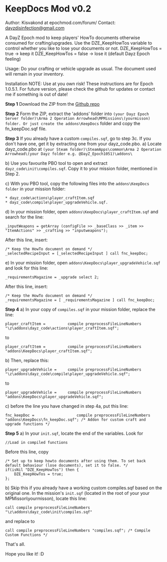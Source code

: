 KeepDocs Mod v0.2
=================
Author: Kisvakond at epochmod.com/forum/
Contact: dayzdisinfection@gmail.com

A DayZ Epoch mod to keep players' HowTo documents otherwise consumed for crafting/upgrades.
Use the DZE_KeepHowTos variable to control whether you like to lose your documents or not.
DZE_KeepHowTos = true -> keep it
DZE_KeepHowTos = false -> lose it (default Dayz Epoch feeling)

Usage: Do your crafting or vehicle upgrade as usual. The document used will remain in your inventory.

Installation
NOTE: Use at you own risk! These instructions are for Epoch 1.0.5.1. For future version, please check the github for updates or contact me if something is out of date!

__Step 1__ Download the ZIP from the [Github repo](https://github.com/Kisvakond/KeepDocs)

__Step 2__ Form the ZIP, extract the 'addons' folder into ```(your Dayz Epoch Server folder)\Arma 2 Operation Arrowhead\MPMissions\(yourmisson) folder. Or just create the addons\KeepDocs``` folder and copy the fn_keepDoc.sqf file.

__Step 3__ If you already have a custom ```compiles.sqf```, go to step 3c.
   If you don't have one, get it by extracting one from your dayz_code.pbo.
   a) Locate dayz_code.pbo at ```(your Steam folder)\SteamApps\common\Arma 2 Operation Arrowhead\(your Dayz folder e.g. @DayZ_Epoch1051)\addons\```

   b) Use you favourite PBO tool to open and extract ```dayz_code\init\compiles.sqf```. Copy it to your mission folder, mentioned in Step 2.

   c) With you PBO tool, copy the following files into the ```addons\KeepDocs folder``` in your mission folder:
```
* dayz_code\actions\player_craftItem.sqf
* dayz_code\compile\player_upgradeVehicle.sqf.
```

   d) In your mission folder, open ```addons\KeepDocs\player_craftItem.sqf``` and search for the line:

```sqf
_inputWeapons = getArray (configFile >> _baseClass >> _item >> "ItemActions" >> _crafting >> "inputweapons");
```

 After this line, insert:

```sqf
/* Keep the HowTo document on demand */
_selectedRecipeInput = [_selectedRecipeInput ] call fnc_keepDoc;
```

   e) In your mission folder, open ```addons\KeepDocs\player_upgradeVehicle.sqf``` and look for this line:
```sqf
_requirementsMagazine = _upgrade select 2;
```

 After this line, insert:

```sqf
/* Keep the HowTo document on demand */
_requirementsMagazine = [ _requirementsMagazine ] call fnc_keepDoc;
```

__Step 4__ a) In your copy of ```compiles.sqf``` in your mission folder, replace the line:

```sqf
player_craftItem =			compile preprocessFileLineNumbers "\z\addons\dayz_code\actions\player_craftItem.sqf";
```

 to 

```sqf	
player_craftItem =			compile preprocessFileLineNumbers "addons\KeepDocs\player_craftItem.sqf";
```		

   b) Then, replace this:

```sqf
player_upgradeVehicle =		compile preprocessFileLineNumbers "\z\addons\dayz_code\compile\player_upgradeVehicle.sqf";
```

to

```sqf   
player_upgradeVehicle =		compile preprocessFileLineNumbers "addons\KeepDocs\player_upgradeVehicle.sqf";
```

   c) before the line you have changed in step 4a, put this line:

```sqf   
fnc_keepDoc = 					compile preprocessFileLineNumbers "addons\KeepDocs\fn_keepDoc.sqf"; /* Addon for custom craft and upgrade functions */
```

__Step 5__ a) In your ```init.sqf```, locate the end of the variables. Look for 

```sqf
//Load in compiled functions
```	

 Before this line, copy

```sqf
/* Set up to keep howto documents after using them. To set back default behaviour (lose documents), set it to false. */
if(isNil "DZE_KeepHowTos") then {
	DZE_KeepHowTos = true;
};
```

   b) Skip this if you already have a working custom compiles.sqf based on the original one. In the mission's ```init.sqf``` (located in the root of your your MPMisson\yourmisson), locate this line:

```sqf   
call compile preprocessFileLineNumbers "\z\addons\dayz_code\init\compiles.sqf"   
```	

and replace to

```sqf	  
call compile preprocessFileLineNumbers "compiles.sqf"; /* Compile Custom Functions */
```

That's all.

Hope you like it! :D

